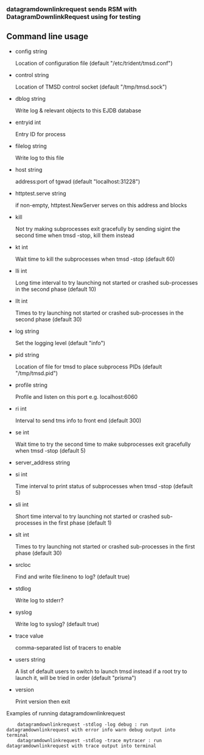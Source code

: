 ### datagramdownlinkrequest sends RSM with DatagramDownlinkRequest using for testing

## Command line usage
- config string

    Location of configuration file (default "/etc/trident/tmsd.conf")
- control string

    Location of TMSD control socket (default "/tmp/tmsd.sock")
- dblog string

    Write log & relevant objects to this EJDB database
- entryid int

    Entry ID for process
- filelog string

    Write log to this file
- host string

    address:port of tgwad (default "localhost:31228")
- httptest.serve string

    if non-empty, httptest.NewServer serves on this address and blocks
- kill

    Not try making subprocesses exit gracefully by sending sigint the second time when tmsd -stop, kill them instead
- kt int

    Wait time to kill the subprocesses when tmsd -stop (default 60)
- lli int

    Long time interval to try launching not started or crashed sub-processes in the second phase (default 10)
- llt int

    Times to try launching not started or crashed sub-processes in the second phase (default 30)
- log string

    Set the logging level (default "info")
- pid string

    Location of file for tmsd to place subprocess PIDs (default "/tmp/tmsd.pid")
- profile string

    Profile and listen on this port e.g. localhost:6060
- ri int

    Interval to send tms info to front end (default 300)
- se int

    Wait time to try the second time to make subprocesses exit gracefully when tmsd -stop (default 5)
- server_address string

- si int

    Time interval to print status of subprocesses when tmsd -stop (default 5)
- sli int

    Short time interval to try launching not started or crashed sub-processes in the first phase (default 1)
- slt int

    Times to try launching not started or crashed sub-processes in the first phase (default 30)
- srcloc

    Find and write file:lineno to log? (default true)
- stdlog

    Write log to stderr?
- syslog

    Write log to syslog? (default true)
- trace value

    comma-separated list of tracers to enable
- users string

    A list of default users to switch to launch tmsd instead if a root try to launch it, will be tried in order (default "prisma")
- version

    Print version then exit

Examples of running datagramdownlinkrequest
```
    datagramdownlinkrequest -stdlog -log debug : run datagramdownlinkrequest with error info warn debug output into terminal
    datagramdownlinkrequest -stdlog -trace mytracer : run datagramdownlinkrequest with trace output into terminal
```

